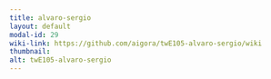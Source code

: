 ```yaml
---
title: alvaro-sergio
layout: default
modal-id: 29
wiki-link: https://github.com/aigora/twE105-alvaro-sergio/wiki
thumbnail: 
alt: twE105-alvaro-sergio
---
```

